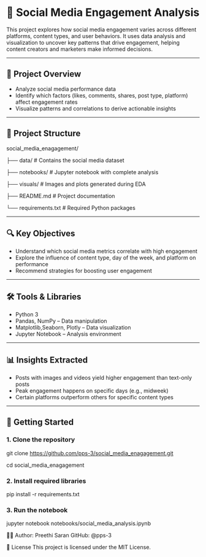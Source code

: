 # 📱 Social Media Engagement Analysis

This project explores how social media engagement varies across different platforms, content types, and user behaviors. It uses data analysis and visualization to uncover key patterns that drive engagement, helping content creators and marketers make informed decisions.

---

## 🧠 Project Overview

- Analyze social media performance data
- Identify which factors (likes, comments, shares, post type, platform) affect engagement rates
- Visualize patterns and correlations to derive actionable insights

---

## 📁 Project Structure

social_media_enagagement/

├── data/ # Contains the social media dataset

├── notebooks/ # Jupyter notebook with complete analysis

├── visuals/ # Images and plots generated during EDA

├── README.md # Project documentation

└── requirements.txt # Required Python packages

---

## 🔍 Key Objectives

- Understand which social media metrics correlate with high engagement
- Explore the influence of content type, day of the week, and platform on performance
- Recommend strategies for boosting user engagement

---

## 🛠️ Tools & Libraries

- Python 3
- Pandas, NumPy – Data manipulation
- Matplotlib,Seaborn, Plotly – Data visualization
- Jupyter Notebook – Analysis environment

---

## 📊 Insights Extracted

- Posts with images and videos yield higher engagement than text-only posts
- Peak engagement happens on specific days (e.g., midweek)
- Certain platforms outperform others for specific content types

---

## 🚀 Getting Started

### 1. Clone the repository

git clone https://github.com/pps-3/social_media_enagagement.git

cd social_media_enagagement

### 2. Install required libraries

pip install -r requirements.txt

### 3. Run the notebook

jupyter notebook notebooks/social_media_analysis.ipynb

👩‍💻 Author:
Preethi Saran
GitHub: @pps-3

📄 License
This project is licensed under the MIT License.
